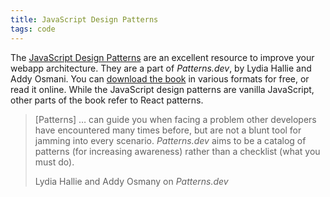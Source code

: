 ```yaml
---
title: JavaScript Design Patterns
tags: code
---
```

The [JavaScript Design Patterns](https://www.patterns.dev/posts#design-patterns) are an excellent resource to improve your webapp architecture. They are a part of <cite>Patterns.dev</cite>, by Lydia Hallie and Addy Osmani. You can [download the book](https://www.patterns.dev/book) in various formats for free, or read it online. While the JavaScript design patterns are vanilla JavaScript, other parts of the book refer to React patterns.

> [Patterns] … can guide you when facing a problem other developers have encountered many times before, but are not a blunt tool for jamming into every scenario. <cite>Patterns.dev</cite> aims to be a catalog of patterns (for increasing awareness) rather than a checklist (what you must do).
> <footer>Lydia Hallie and Addy Osmany on  <cite>Patterns.dev</cite></footer>